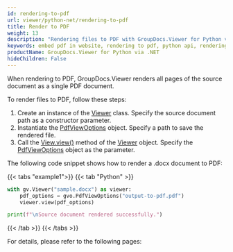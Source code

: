 ```yaml
---
id: rendering-to-pdf
url: viewer/python-net/rendering-to-pdf
title: Render to PDF
weight: 13
description: "Rendering files to PDF with GroupDocs.Viewer for Python via .NET. It means that you can embed PDF in websites or applications by using this .NET API"
keywords: embed pdf in website, rendering to pdf, python api, rendering pdf
productName: GroupDocs.Viewer for Python via .NET
hideChildren: False
---  
```

When rendering to PDF, GroupDocs.Viewer renders all pages of the source document as a single PDF document.

To render files to PDF, follow these steps:

1. Create an instance of the [Viewer](https://reference.groupdocs.com/viewer/python-net/groupdocs.viewer/viewer/) class. Specify the source document path as a constructor parameter.
2. Instantiate the [PdfViewOptions](https://reference.groupdocs.com/viewer/python-net/groupdocs.viewer.options/pdfviewoptions/) object. Specify a path to save the rendered file.
3. Call the [View.view()](https://reference.groupdocs.com/viewer/python-net/groupdocs.viewer/viewer/#methods) method of the [Viewer](https://reference.groupdocs.com/viewer/python-net/groupdocs.viewer/viewer/) object. Specify the [PdfViewOptions](https://reference.groupdocs.com/viewer/python-net/groupdocs.viewer.options/pdfviewoptions/) object as the parameter.

The following code snippet shows how to render a .docx document to PDF:

{{< tabs "example1">}}
{{< tab "Python" >}}
```python
with gv.Viewer("sample.docx") as viewer:
    pdf_options = gvo.PdfViewOptions("output-to-pdf.pdf")
    viewer.view(pdf_options)

print(f"\nSource document rendered successfully.")
```
{{< /tab >}}
{{< /tabs >}}

For details, please refer to the following pages:
